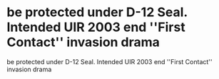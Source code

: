 # be protected under D-12 Seal. Intended UIR 2003 end ''First Contact'' invasion drama

be protected under D-12 Seal. Intended UIR 2003 end ''First Contact'' invasion drama